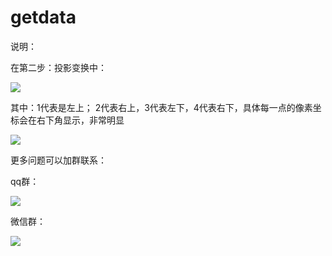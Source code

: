 # getdata

说明：

在第二步：投影变换中：

![](https://github.com/yuanzhoulvpi2017/getdata/blob/main/desc1.png)

其中：1代表是左上； 2代表右上，3代表左下，4代表右下，具体每一点的像素坐标会在右下角显示，非常明显

![](https://github.com/yuanzhoulvpi2017/getdata/blob/main/%E6%88%AA%E5%B1%8F2020-11-20%20%E4%B8%8B%E5%8D%884.25.10.png)



更多问题可以加群联系：

qq群：

![](https://github.com/yuanzhoulvpi2017/getdata/blob/main/qqgroup.JPG)



微信群：

![](https://github.com/yuanzhoulvpi2017/getdata/blob/main/wechatgroup.JPG)

